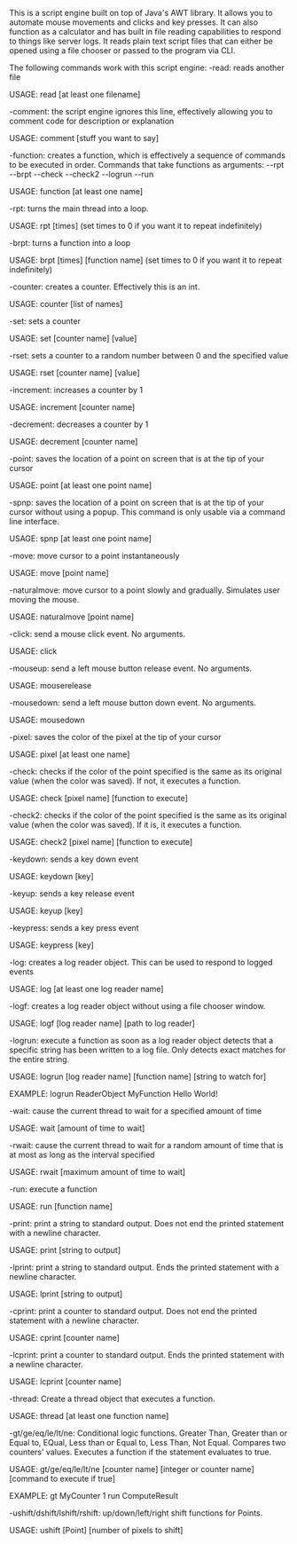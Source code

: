 This is a script engine built on top of Java's AWT library. It allows you to automate mouse movements and clicks and key presses. It can also function as a calculator and has built in file reading capabilities to respond to things like server logs. It reads plain text script files that can either be opened using a file chooser or passed to the program via CLI. 

The following commands work with this script engine:
-read: reads another file

USAGE: read [at least one filename]

-comment: the script engine ignores this line, effectively allowing you to comment code for description or explanation

USAGE: comment [stuff you want to say]

-function: creates a function, which is effectively a sequence of commands to be executed in order. Commands that take functions as arguments:
--rpt
--brpt
--check
--check2
--logrun
--run

USAGE: function [at least one name]

-rpt: turns the main thread into a loop. 

USAGE: rpt [times] (set times to 0 if you want it to repeat indefinitely)

-brpt: turns a function into a loop

USAGE: brpt [times] [function name] (set times to 0 if you want it to repeat indefinitely)

-counter: creates a counter. Effectively this is an int. 

USAGE: counter [list of names]

-set: sets a counter

USAGE: set [counter name] [value]

-rset: sets a counter to a random number between 0 and the specified value

USAGE: rset [counter name] [value]

-increment: increases a counter by 1

USAGE: increment [counter name]

-decrement: decreases a counter by 1

USAGE: decrement [counter name]

-point: saves the location of a point on screen that is at the tip of your cursor

USAGE: point [at least one point name]

-spnp: saves the location of a point on screen that is at the tip of your cursor without using a popup. This command is only usable via a command line interface.

USAGE: spnp [at least one point name]

-move: move cursor to a point instantaneously

USAGE: move [point name]

-naturalmove: move cursor to a point slowly and gradually. Simulates user moving the mouse.

USAGE: naturalmove [point name]

-click: send a mouse click event. No arguments.

USAGE: click 

-mouseup: send a left mouse button release event. No arguments.

USAGE: mouserelease

-mousedown: send a left mouse button down event. No arguments.

USAGE: mousedown

-pixel: saves the color of the pixel at the tip of your cursor

USAGE: pixel [at least one name]

-check: checks if the color of the point specified is the same as its original value (when the color was saved). If not, it executes a function.

USAGE: check [pixel name] [function to execute]

-check2: checks if the color of the point specified is the same as its original value (when the color was saved). If it is, it executes a function.

USAGE: check2 [pixel name] [function to execute]

-keydown: sends a key down event

USAGE: keydown [key]

-keyup: sends a key release event

USAGE: keyup [key]

-keypress: sends a key press event

USAGE: keypress [key]

-log: creates a log reader object. This can be used to respond to logged events

USAGE: log [at least one log reader name]

-logf: creates a log reader object without using a file chooser window. 

USAGE: logf [log reader name] [path to log reader]

-logrun: execute a function as soon as a log reader object detects that a specific string has been written to a log file. Only detects exact matches for the entire string.

USAGE: logrun [log reader name] [function name] [string to watch for]

EXAMPLE: logrun ReaderObject MyFunction Hello World!

-wait: cause the current thread to wait for a specified amount of time

USAGE: wait [amount of time to wait]

-rwait: cause the current thread to wait for a random amount of time that is at most as long as the interval specified

USAGE: rwait [maximum amount of time to wait]

-run: execute a function

USAGE: run [function name]

-print: print a string to standard output. Does not end the printed statement with a newline character.

USAGE: print [string to output]

-lprint: print a string to standard output. Ends the printed statement with a newline character.

USAGE: lprint [string to output]

-cprint: print a counter to standard output. Does not end the printed statement with a newline character.

USAGE: cprint [counter name]

-lcprint: print a counter to standard output. Ends the printed statement with a newline character.

USAGE: lcprint [counter name]

-thread: Create a thread object that executes a function.

USAGE: thread [at least one function name]

-gt/ge/eq/le/lt/ne: Conditional logic functions. Greater Than, Greater than or Equal to, EQual, Less than or Equal to, Less Than, Not Equal. Compares two counters' values. Executes a function if the statement evaluates to true. 

USAGE: gt/ge/eq/le/lt/ne [counter name] [integer or counter name] [command to execute if true]

EXAMPLE: gt MyCounter 1 run ComputeResult

-ushift/dshift/lshift/rshift: up/down/left/right shift functions for Points. 

USAGE: ushift [Point] [number of pixels to shift]
